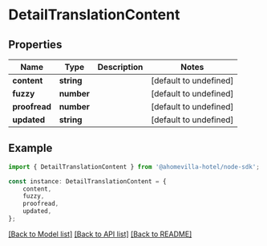 # DetailTranslationContent


## Properties

Name | Type | Description | Notes
------------ | ------------- | ------------- | -------------
**content** | **string** |  | [default to undefined]
**fuzzy** | **number** |  | [default to undefined]
**proofread** | **number** |  | [default to undefined]
**updated** | **string** |  | [default to undefined]

## Example

```typescript
import { DetailTranslationContent } from '@ahomevilla-hotel/node-sdk';

const instance: DetailTranslationContent = {
    content,
    fuzzy,
    proofread,
    updated,
};
```

[[Back to Model list]](../README.md#documentation-for-models) [[Back to API list]](../README.md#documentation-for-api-endpoints) [[Back to README]](../README.md)
